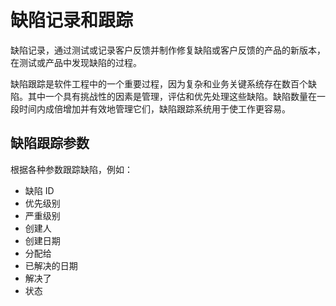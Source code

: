 # 缺陷记录和跟踪

缺陷记录，通过测试或记录客户反馈并制作修复缺陷或客户反馈的产品的新版本，在测试或产品中发现缺陷的过程。

缺陷跟踪是软件工程中的一个重要过程，因为复杂和业务关键系统存在数百个缺陷。其中一个具有挑战性的因素是管理，评估和优先处理这些缺陷。缺陷数量在一段时间内成倍增加并有效地管理它们，缺陷跟踪系统用于使工作更容易。

## 缺陷跟踪参数

根据各种参数跟踪缺陷，例如：

* 缺陷 ID
* 优先级别
* 严重级别
* 创建人
* 创建日期
* 分配给
* 已解决的日期
* 解决了
* 状态
